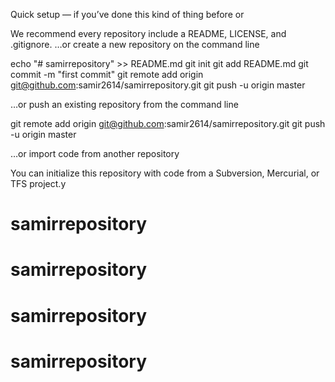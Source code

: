 Quick setup — if you’ve done this kind of thing before
or

We recommend every repository include a README, LICENSE, and .gitignore.
…or create a new repository on the command line

echo "# samirrepository" >> README.md
git init
git add README.md
git commit -m "first commit"
git remote add origin git@github.com:samir2614/samirrepository.git
git push -u origin master

…or push an existing repository from the command line

git remote add origin git@github.com:samir2614/samirrepository.git
git push -u origin master

…or import code from another repository

You can initialize this repository with code from a Subversion, Mercurial, or TFS project.y

# samirrepository
# samirrepository
# samirrepository
# samirrepository
